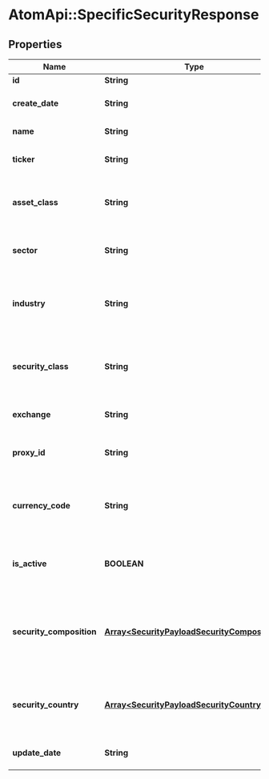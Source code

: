 # AtomApi::SpecificSecurityResponse

## Properties
Name | Type | Description | Notes
------------ | ------------- | ------------- | -------------
**id** | **String** | ID of the security | [optional] 
**create_date** | **String** | Datetime the security was created | [optional] 
**name** | **String** | Name for the security | 
**ticker** | **String** | Security’s ticker on the exchange where it is traded | 
**asset_class** | **String** | The asset class for the security such as “equity”, “fixed-income”, “cash”, etc. | [optional] 
**sector** | **String** | Sector for the security such as “Technology” or “Pharmaceuticals” | [optional] 
**industry** | **String** | The industry of the security such as “Consumer Tech” or “Enterprise Systems” | [optional] 
**security_class** | **String** | The security class of the security such as “stock”, “mutual fund”, “ETF” (exchange-traded fund), etc. | [optional] 
**exchange** | **String** | The exchange on which the security is traded | [optional] 
**proxy_id** | **String** | ID of a security that will serve as a proxy in financial analytics | [optional] 
**currency_code** | **String** | Alphabetic currency code for the base currency of the security, limited to 3 characters | [optional] 
**is_active** | **BOOLEAN** | Indicates if the security is active. Defaults to true which indicates that the it is active | [optional] [default to true]
**security_composition** | [**Array&lt;SecurityPayloadSecurityComposition&gt;**](SecurityPayloadSecurityComposition.md) | Details on the components of a security, their relative weight within the security, and their start and end dates | [optional] 
**security_country** | [**Array&lt;SecurityPayloadSecurityCountry&gt;**](SecurityPayloadSecurityCountry.md) | Each country where the security is traded and its relative weight within the security | [optional] 
**update_date** | **String** | Datetime the security was last updated | [optional] 


